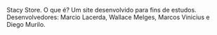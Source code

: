 Stacy Store.
O que é?
Um site desenvolvido para fins de estudos.
Desenvolvedores: Marcio Lacerda, Wallace Melges, Marcos Vinicius e Diego Murilo.
